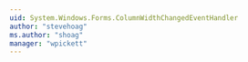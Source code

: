 ```yaml
---
uid: System.Windows.Forms.ColumnWidthChangedEventHandler
author: "stevehoag"
ms.author: "shoag"
manager: "wpickett"
---
```

